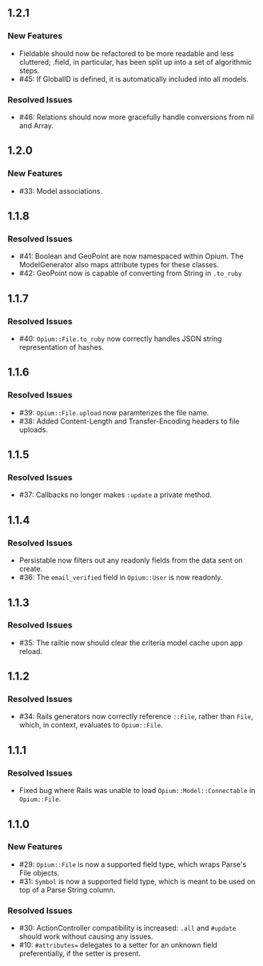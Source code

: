 ## 1.2.1
### New Features
- Fieldable should now be refactored to be more readable and less cluttered; .field, in particular, has been split up into a set of algorithmic steps.
- #45: If GlobalID is defined, it is automatically included into all models.

### Resolved Issues
- #46: Relations should now more gracefully handle conversions from nil and Array.

## 1.2.0
### New Features
- #33: Model associations.

## 1.1.8
### Resolved Issues
- #41: Boolean and GeoPoint are now namespaced within Opium. The ModelGenerator also maps attribute types for these classes.
- #42: GeoPoint now is capable of converting from String in `.to_ruby`

## 1.1.7
### Resolved Issues
- #40: `Opium::File.to_ruby` now correctly handles JSON string representation of hashes.

## 1.1.6
### Resolved Issues
- #39: `Opium::File.upload` now paramterizes the file name.
- #38: Added Content-Length and Transfer-Encoding headers to file uploads.

## 1.1.5
### Resolved Issues
- #37: Callbacks no longer makes `:update` a private method.

## 1.1.4
### Resolved Issues
- Persistable now filters out any readonly fields from the data sent on create.
- #36: The `email_verified` field in `Opium::User` is now readonly.

## 1.1.3
### Resolved Issues
- #35: The railtie now should clear the criteria model cache upon app reload.

## 1.1.2
### Resolved Issues
- #34: Rails generators now correctly reference `::File`, rather than `File`, which, in context, evaluates to `Opium::File`.

## 1.1.1
### Resolved Issues
- Fixed bug where Rails was unable to load `Opium::Model::Connectable` in `Opium::File`.

## 1.1.0

### New Features
- #29: `Opium::File` is now a supported field type, which wraps Parse's File objects. 
- #31: `Symbol` is now a supported field type, which is meant to be used on top of a Parse String column.

### Resolved Issues
- #30: ActionController compatibility is increased: `.all` and `#update` should work without causing any issues.
- #10: `#attributes=` delegates to a setter for an unknown field preferentially, if the setter is present.